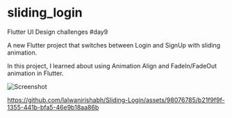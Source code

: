# sliding_login

Flutter UI Design challenges #day9


A new Flutter project that switches between Login and SignUp with sliding animation.

In this project, I learned about using Animation Align and FadeIn/FadeOut animation in Flutter.

![Screenshot](https://github.com/lalwanirishabh/Sliding-Login/assets/98076785/fdf07417-3127-4fcf-ae14-82810bdeb87d)






https://github.com/lalwanirishabh/Sliding-Login/assets/98076785/b21f9f9f-1355-441b-bfa5-46e9b18aa86b

